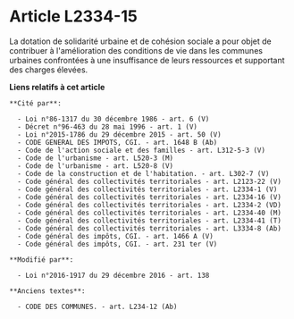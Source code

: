 # Article L2334-15

La dotation de solidarité urbaine et de cohésion sociale a pour objet de contribuer à l'amélioration des conditions de vie
dans les communes urbaines confrontées à une insuffisance de leurs ressources et supportant des charges élevées.

**Liens relatifs à cet article**

	**Cité par**:

	  - Loi n°86-1317 du 30 décembre 1986 - art. 6 (V)
	  - Décret n°96-463 du 28 mai 1996 - art. 1 (V)
	  - Loi n°2015-1786 du 29 décembre 2015 - art. 50 (V)
	  - CODE GENERAL DES IMPOTS, CGI. - art. 1648 B (Ab)
	  - Code de l'action sociale et des familles - art. L312-5-3 (V)
	  - Code de l'urbanisme - art. L520-3 (M)
	  - Code de l'urbanisme - art. L520-8 (V)
	  - Code de la construction et de l'habitation. - art. L302-7 (V)
	  - Code général des collectivités territoriales - art. L2123-22 (V)
	  - Code général des collectivités territoriales - art. L2334-1 (V)
	  - Code général des collectivités territoriales - art. L2334-16 (V)
	  - Code général des collectivités territoriales - art. L2334-2 (VD)
	  - Code général des collectivités territoriales - art. L2334-40 (M)
	  - Code général des collectivités territoriales - art. L2334-41 (T)
	  - Code général des collectivités territoriales - art. L3334-8 (Ab)
	  - Code général des impôts, CGI. - art. 1466 A (V)
	  - Code général des impôts, CGI. - art. 231 ter (V)

	**Modifié par**:

	  - Loi n°2016-1917 du 29 décembre 2016 - art. 138

	**Anciens textes**:

	  - CODE DES COMMUNES. - art. L234-12 (Ab)
